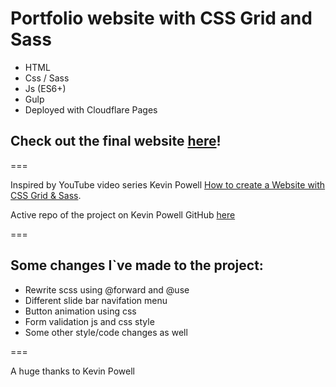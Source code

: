 # Portfolio website with CSS Grid and Sass

* HTML
* Css / Sass
* Js (ES6+)
* Gulp 
* Deployed with Cloudflare Pages

## Check out the final website [here](https://portfolio-template-seala.pages.dev/)!

===

Inspired by YouTube video series Kevin Powell [How to create a Website with CSS Grid & Sass](https://www.youtube.com/watch?v=dRuMoGNcJfw&list=PL4-IK0AVhVjNRKd4KBrXHpNtmMvR0qYz4).

Active repo of the project on Kevin Powell GitHub [here](https://github.com/kevin-powell/portfolio-with-css-grid)

===

## Some changes I`ve made to the project:

- Rewrite scss using @forward and @use
- Different slide bar navifation menu
- Button animation using css
- Form validation js and css style
- Some other style/code changes as well

===

A huge thanks to Kevin Powell
